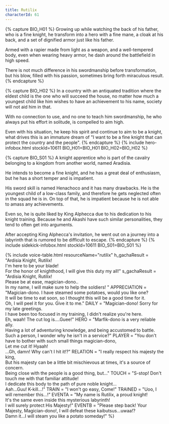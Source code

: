 ```yaml
---
title: Rutilix
characterId: 61
---
```


{% capture BIO_H01 %}
Growing up while watching the back of his father, who is a fine knight, he transform into a hero with a fine mane, a cloak at his back, and a set of dignified armor just like his father.

Armed with a rapier made from light as a weapon, and a well-tempered body, even when wearing heavy armor, he dash around the battlefield in high speed.

There is not much difference in his swordmanship before transformation, but his blow, filled with his passion, sometimes bring forth miraculous result.
{% endcapture %}

{% capture BIO_H02 %}
In a country with an antiquated tradition where the eldest child is the one who will succeed the house, no matter how much a youngest child like him wishes to have an achievement to his name, society will not aid him in that.

With no connection to use, and no one to teach him swordmanship, he who always put his effort in solitude, is compelled to aim high.

Even with his situation, he keep his spirit and continue to aim to be a knight, what drives this is an immature dream of  "I want to be a fine knight that can protect the country and the people".
{% endcapture %}
{% include hero-infobox.html stockId=10611 BIO_H01=BIO_H01 BIO_H02=BIO_H02 %}

{% capture BIO_S01 %}
A knight apprentice who is part of the cavalry belonging to a kingdom from another world, named Aradisia. 

He intends to become a fine knight, and he has a great deal of enthusiasm, but he has a short temper and is impatient. 

His sword skill is named Henachoco and it has many drawbacks. He is the youngest child of a low-class family, and therefore he gets neglected often in the squad he is in. On top of that, he is impatient because he is not able to amass any achievements. 

Even so, he is quite liked by King Alphecca due to his dedication to his knight training.  Because he and Akashi have such similar personalities, they tend to often get into arguments. 

After accepting King Alphecca's invitation, he went out on a journey into a labyrinth that is rumored to be difficult to escape.
{% endcapture %}
{% include sidekick-infobox.html stockId=10611 BIO_S01=BIO_S01 %}

{% include voice-table.html resourceName="rutilix"
h_gachaResult = "Ardisia Knight, Rutilix!<br>I'm here to be your blade!<br>For the honor of knighthood, I will give this duty my all!"
s_gachaResult = "Ardisia Knight, Rutilix!<br>Please be at ease, magician-dono..<br>In my name, I will make sure to help the soldiers! "
APPRECIATION = "Magician-dono. I have steamed some potatoes, would you like one?<br>It will be time to eat soon, so I thought this will be a good time for it.<br>Oh, I will peel it for you. Give it to me."
DAILY = "Magician-dono! Sorry for my late greetings.<br>I have been too focused in my training, I didn't realize you're here.<br>Eh, waah! The cut log is….Guee!"
HERO = "Marfik-dono is a very reliable ally.<br>Having a lot of adventuring knowledge, and being accustomed to battle.<br>Such a person, I wonder why he isn't in a service?"
PLAYER = "You don't have to bother with such small things magician-dono,<br>Let me cut it! Hyaah!<br>…Gh, damn! Why can't I hit it!?"
RELATION = "I really respect his majesty the king,<br>But his majesty can be a little bit mischievous at times, it's a source of concern.<br>Being close with the people is a good thing, but…"
TOUCH = "S-stop! Don't touch me with that familiar attitude!<br>I dedicate this body to the path of pure noble knight…<br>Aah…Guu! K-kill…!"
TRAIN = "I won't go easy, Come!"
TRAINED = "Uoo, I will remember this…!"
EVENTA = "My name is Rutilix, a proud knight!<br>It's the same even inside this mysterious labyrinth!<br>I will surely protect His Majesty!"
EVENTB = "Please step back! Your Majesty, Magician-dono!, I will defeat these kaibutsus...uwaa!?<br>Damn it…I will steam you like a potato someday!"
%}
